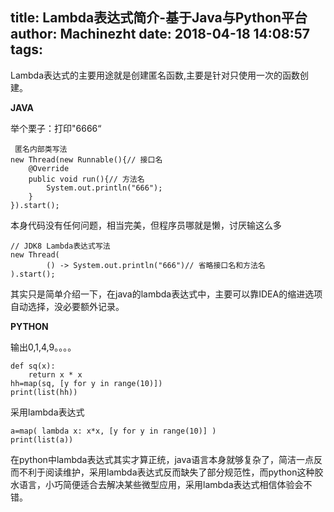 title: Lambda表达式简介-基于Java与Python平台
author: Machinezht
date: 2018-04-18 14:08:57
tags:
---
Lambda表达式的主要用途就是创建匿名函数,主要是针对只使用一次的函数创建。

**JAVA**

举个栗子：打印"6666“
```
 匿名内部类写法
new Thread(new Runnable(){// 接口名
    @Override
    public void run(){// 方法名
        System.out.println("666");
    }
}).start();
```
<!-- more -->
本身代码没有任何问题，相当完美，但程序员哪就是懒，讨厌输这么多
```
// JDK8 Lambda表达式写法
new Thread(
        () -> System.out.println("666")// 省略接口名和方法名
).start();
```
其实只是简单介绍一下，在java的lambda表达式中，主要可以靠IDEA的缩进选项自动选择，没必要额外记录。

**PYTHON**

输出0,1,4,9。。。。
```
def sq(x):
    return x * x
hh=map(sq, [y for y in range(10)])
print(list(hh))
```
采用lambda表达式

```
a=map( lambda x: x*x, [y for y in range(10)] )
print(list(a))
```
在python中lambda表达式其实才算正统，java语言本身就够复杂了，简洁一点反而不利于阅读维护，采用lambda表达式反而缺失了部分规范性，而python这种胶水语言，小巧简便适合去解决某些微型应用，采用lambda表达式相信体验会不错。
